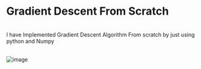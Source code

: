 # Gradient Descent From Scratch
<br>
I have Implemented Gradient Descent Algorithm From scratch by just using python and Numpy 
<br>
<br>

![image](https://github.com/user-attachments/assets/c14fee1e-8326-4c3e-8156-971072c63085)
